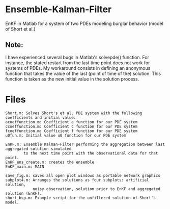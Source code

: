 # Ensemble-Kalman-Filter
EnKF in Matlab for a system of two PDEs modeling burglar behavior (model of Short et al.) 

## Note:
I have experienced several bugs in Matlab's solvepde() function. 
For instance, the stated restart from the last time point does not work for systems of PDEs.
My workaround consists in defining an anonymous function that takes the value of the last (point of time of the) solution. This function is taken as the new initial value in the solution process.

# Files
```
Short.m: Solves Short's et al. PDE system with the following coefficients and initial value:
acoeffunction.m: Coefficient a function for our PDE system
ccoeffunction.m: Coefficient c function for our PDE system
fcoeffunction.m: Coefficient f function for our PDE system
u0fun.m: Initial value u0 function for our PDE system

EnKF.m: Ensemble Kalman-Filter performing the aggregation between last aggregated solution simulated 
        to the next time point with the observational data for that point.
EnKF_ens_create.m: creates the ensemble
EnKF_main.m: MAIN

save_fig.m: saves all open plot windows as portable network graphics
subplot4.m: Arranges the solutions as four subplots: artificial solution, 
            noisy observation, solution prior to EnKF and aggregated solution (EnKF).
short_bsp.m: Example script for the unfiltered solution of Short's model.
```

